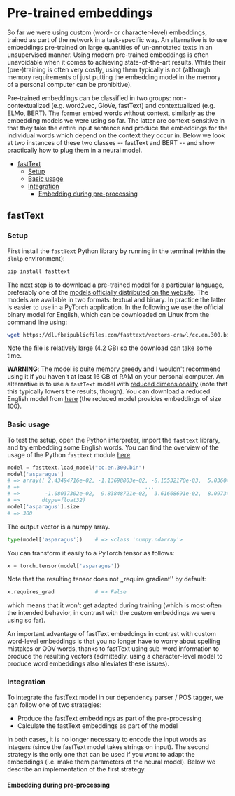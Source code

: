 # Pre-trained embeddings

So far we were using custom (word- or character-level) embeddings, trained as
part of the network in a task-specific way.  An alternative is to use
embeddings pre-trained on large quantities of un-annotated texts in an
unsupervised manner.  Using modern pre-trained embeddings is often unavoidable
when it comes to achieving state-of-the-art results.  While their
(pre-)training is often very costly, using them typically is not (although
memory requirements of just putting the embedding model in the memory of a
personal computer can be prohibitive).

Pre-trained embeddings can be classified in two groups: non-contextualized
(e.g. word2vec, GloVe, fastText) and contextualized (e.g. ELMo, BERT).  The
former embed words without context, similarly as the embedding models we were
using so far.   The latter are context-sensitive in that they take the entire
input sentence and produce the embeddings for the individual words which depend
on the context they occur in.  Below we look at two instances of these two
classes -- fastText and BERT -- and show practically how to plug them in a
neural model.

<!-- START doctoc generated TOC please keep comment here to allow auto update -->
<!-- DON'T EDIT THIS SECTION, INSTEAD RE-RUN doctoc TO UPDATE -->

- [fastText](#fasttext)
  - [Setup](#setup)
  - [Basic usage](#basic-usage)
  - [Integration](#integration)
    - [Embedding during pre-processing](#embedding-during-pre-processing)

<!-- END doctoc generated TOC please keep comment here to allow auto update -->


## fastText

### Setup

First install the `fastText` Python library by running in the terminal (within
the `dlnlp` environment):
```bash
pip install fasttext
```
The next step is to download a pre-trained model for a particular language,
preferably one of the [models officially distributed on the
website][fasttext-models].  The models are available in two formats: textual
and binary.  In practice the latter is easier to use in a PyTorch application.
In the following we use the official binary model for English, which can be
downloaded on Linux from the command line using:
```bash
wget https://dl.fbaipublicfiles.com/fasttext/vectors-crawl/cc.en.300.bin.gz
```
Note the file is relatively large (4.2 GB) so the download can take some time.

**WARNING**: The model is quite memory greedy and I wouldn't recommend using it
if you haven't at least 16 GB of RAM on your personal computer.  An alternative
is to use a `fastText` model with [reduced
dimensionality][fasttext-reduce-dim] (note that this typically lowers the
results, though).  You can download a reduced English model from
[here][fasttext-en-100] (the reduced model provides embeddings of size 100).


### Basic usage

To test the setup, open the Python interpreter, import the `fasttext` library,
and try embedding some English words.  You can find the overview of the usage
of the Python `fasttext` module [here][fasttext-python-usage-overview].
```python
model = fasttext.load_model("cc.en.300.bin")
model['asparagus']
# => array([ 2.43494716e-02, -1.13698803e-02, -8.15532170e-03,  5.03604002e-02,
# =>                                        ...
# =>        -1.08037302e-02,  9.83848721e-02,  3.61668691e-02,  8.09734687e-03],
# =>       dtype=float32)
model['asparagus'].size
# => 300
```
The output vector is a numpy array.
```python
type(model['asparagus'])    # => <class 'numpy.ndarray'>
```
You can transform it easily to a PyTorch tensor as follows:
```python
x = torch.tensor(model['asparagus'])
```
Note that the resulting tensor does not ,,require gradient'' by default: 
```python
x.requires_grad             # => False
```
which means that it won't get adapted during training (which is most often the
intended behavior, in contrast with the custom embeddings we were using so
far).

An important advantage of fastText embeddings in contrast with custom
word-level embeddings is that you no longer have to worry about spelling
mistakes or OOV words, thanks to fastText using sub-word information to produce
the resulting vectors (admittedly, using a character-level model to produce
word embeddings also alleviates these issues).
<!--
```python
model['asparags']
# => array([ 1.54658407e-03,  6.71681017e-02,  9.10522602e-03,  6.13789335e-02,
# =>        -7.91550986e-03,  1.44495629e-02,  2.46534199e-02,  3.39101180e-02],
# =>       dtype=float32)
```
-->

### Integration

To integrate the fastText model in our dependency parser / POS tagger, we can
follow one of two strategies:
* Produce the fastText embeddings as part of the pre-processing
* Calculate the fastText embeddings as part of the model

In both cases, it is no longer necessary to encode the input words as integers
(since the fastText model takes strings on input).  The second strategy is the
only one that can be used if you want to adapt the embeddings (i.e. make them
parameters of the neural model).  Below we describe an implementation of the
first strategy.

#### Embedding during pre-processing




[fasttext-models]: https://fasttext.cc/docs/en/crawl-vectors.html#models "Official fastText models for 157 languages"
[fasttext-en-100]: https://user.phil.hhu.de/~waszczuk/treegrasp/fasttext/cc.en.100.bin.gz
[fasttext-python-usage-overview]: https://fasttext.cc/docs/en/python-module.html#usage-overview
[fasttext-reduce-dim]: https://fasttext.cc/docs/en/crawl-vectors.html#adapt-the-dimension

